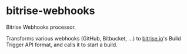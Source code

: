 # bitrise-webhooks

Bitrise Webhooks processor.

Transforms various webhooks (GitHub, Bitbucket, ...) to [bitrise.io](https://www.bitrise.io)'s
Build Trigger API format, and calls it to start a build.
